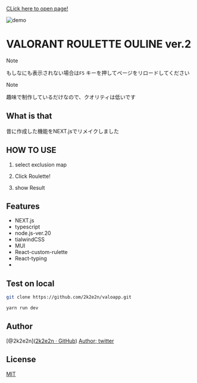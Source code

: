 [CLick here to open page!](https://github.com/2k2e2n/valoapp)

![demo]("./public/Demo.gif")

# VALORANT ROULETTE OULINE ver.2

> [!NOTE]
> もしなにも表示されない場合は``` F5 ``` キーを押してページをリロードしてください

> [!NOTE]
> 趣味で制作しているだけなので、クオリティは低いです

## What is that

昔に作成した機能をNEXT.jsでリメイクしました

## HOW TO USE

1. select exclusion map

2. Click Roulette!

3. show Result



## Features

- NEXT.js
- typescript
- node.js-ver.20
- tialwindCSS
- MUI
- React-custom-rulette
- React-typing
- 



## Test on local

```bash
git clone https://github.com/2k2e2n/valoapp.git
```

```bash
yarn run dev
```



## Author

[@2k2e2n]([2k2e2n · GitHub](https://github.com/2k2e2n))
[Author; twitter]([x.com](https://x.com/2k2e2n))



## License

[MIT](http://TomoakiTANAKA.mit-license.org)</blockquote>